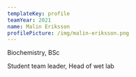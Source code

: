 ```yaml
---
templateKey: profile
teamYear: 2021
name: Malin Eriksson
profilePicture: /img/malin-eriksson.png
---
```

Biochemistry, BSc

Student team leader, Head of wet lab    
